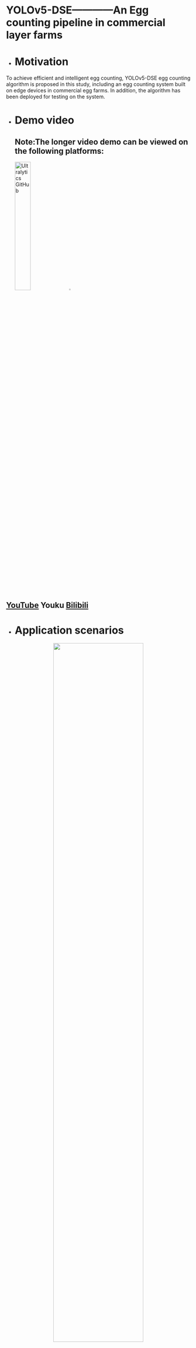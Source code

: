 # YOLOv5-DSE————An Egg counting pipeline in commercial layer farms
- # Motivation
To achieve efficient and intelligent egg counting, YOLOv5-DSE egg counting algorithm is proposed in this study, including an egg counting system built on edge devices in commercial egg farms. In addition, the algorithm has been deployed for testing on the system.
- # Demo video
  ## Note:The longer video demo can be viewed on the following platforms:
  <div align="left">
  <a href="https://youtu.be/L9LF_OCCme8?si=So1MYl8jwzU9YFqe"><img src="https://github.com/PuristWu/Egg_counting/assets/90194261/5a3939d0-7d92-46d5-a4e6-c46eaf362d62" width="30%" alt="Ultralytics GitHub"></a>
  <img src="https://github.com/ultralytics/assets/raw/main/social/logo-transparent.png" width="2%">
</div>

  ## [YouTube](https://youtu.be/L9LF_OCCme8?si=So1MYl8jwzU9YFqe) Youku  [Bilibili](https://www.bilibili.com/video/BV1Ru411g7VB/)
- # Application scenarios
<div align="center">
  <p>
      <img width="70%" src="https://github.com/PuristWu/Egg_counting/assets/90194261/1376cf93-950f-425c-bba5-c2412e8091a1"><br>
    Fig.1  Schematic diagram of the data acquisition process based on the constructed counting system.
  </p>
  </div>
  

- # Results
<div align="center">
  <p>
      <img width="70%" src="https://github.com/PuristWu/Egg_counting/assets/90194261/c2a278dd-38b1-4a1e-ada6-8d89f4d3e086"><br>
    Fig.2  Comparison with other egg counting methods on the egg counting dataset, and our approach achieves the best overall performance.
  </p>
  </div>
  
- # Acknowledgement
This work was supported by the Key R&D Program of Zhejiang Province (Grant No. 2021C02026), the Fundamental Research Funds for the Central Universities (Grant No. 226202200067) and the China Agriculture Research System (CARS-40).This study has been reviewed by the Laboratory Animal Ethics Committee of Zhejiang University.I would also like to thank Mr. Yang from Jun Yue Layer Farm Dr. Yanan Wang and Jintian Chen for his support and help in the experimental site, system setup and data collection.

- # Notes
Since the software we developed for the counting system is still under application, the data set, the code of the model including the software and hardware design of the counting system we developed will be open-sourced here after licensing.
